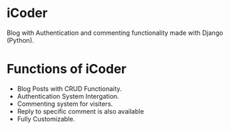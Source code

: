 # iCoder
Blog with Authentication and commenting functionality made with Django (Python).

<h1>Functions of iCoder</h1>
<ul>
  <li>Blog Posts with CRUD Functionaity.</l1>
  <li>Authentication System Intergation.</l1>
  <li>Commenting system for visiters.</l1>
  <li>Reply to specific comment is also available</l1>
  <li>Fully Customizable.</l1>
</ul>
